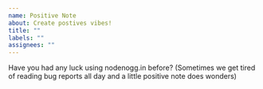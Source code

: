 ```yaml
---
name: Positive Note
about: Create postives vibes!
title: ""
labels: ""
assignees: ""
---
```


Have you had any luck using nodenogg.in before? 
(Sometimes we get tired of reading bug reports all day and a little positive note does wonders)